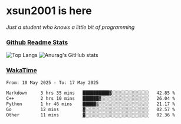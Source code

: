 # xsun2001 is here

*Just a student who knows a little bit of programming*

### [Github Readme Stats](https://github.com/anuraghazra/github-readme-stats)

![Top Langs](https://github-readme-stats.vercel.app/api/top-langs/?username=xsun2001&layout=compact&theme=radical) ![Anurag's GitHub stats](https://github-readme-stats.vercel.app/api?username=xsun2001&show_icons=true&theme=radical)

### [WakaTime](https://wakatime.com)

<!--START_SECTION:waka-->

```txt
From: 10 May 2025 - To: 17 May 2025

Markdown     3 hrs 35 mins   ██████████▓░░░░░░░░░░░░░░   42.85 %
C++          2 hrs 10 mins   ██████▓░░░░░░░░░░░░░░░░░░   26.04 %
Python       1 hr 46 mins    █████▒░░░░░░░░░░░░░░░░░░░   21.17 %
Go           12 mins         ▓░░░░░░░░░░░░░░░░░░░░░░░░   02.57 %
Other        11 mins         ▓░░░░░░░░░░░░░░░░░░░░░░░░   02.36 %
```

<!--END_SECTION:waka-->
